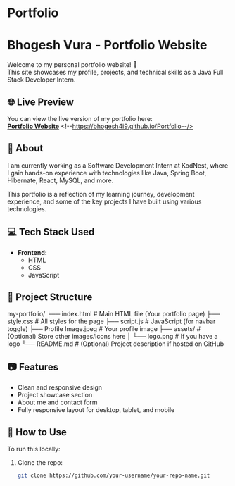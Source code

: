 # Portfolio

# Bhogesh Vura - Portfolio Website

Welcome to my personal portfolio website! 🎯  
This site showcases my profile, projects, and technical skills as a Java Full Stack Developer Intern.

## 🌐 Live Preview

You can view the live version of my portfolio here:  
[**Portfolio Website**](#) <!--https://bhogesh4i9.github.io/Portfolio--/>

## 📌 About

I am currently working as a Software Development Intern at KodNest, where I gain hands-on experience with technologies like Java, Spring Boot, Hibernate, React, MySQL, and more.

This portfolio is a reflection of my learning journey, development experience, and some of the key projects I have built using various technologies.

## 💻 Tech Stack Used

- **Frontend:**  
  - HTML  
  - CSS  
  - JavaScript  

## 📁 Project Structure
my-portfolio/
├── index.html                  # Main HTML file (Your portfolio page)
├── style.css                   # All styles for the page
├── script.js                   # JavaScript (for navbar toggle)
├── Profile Image.jpeg          # Your profile image
├── assets/                     # (Optional) Store other images/icons here
│   └── logo.png                # If you have a logo
└── README.md                   # (Optional) Project description if hosted on GitHub



## 📷 Features

- Clean and responsive design
- Project showcase section
- About me and contact form
- Fully responsive layout for desktop, tablet, and mobile


## 🚀 How to Use

To run this locally:

1. Clone the repo:
   ```bash
   git clone https://github.com/your-username/your-repo-name.git
